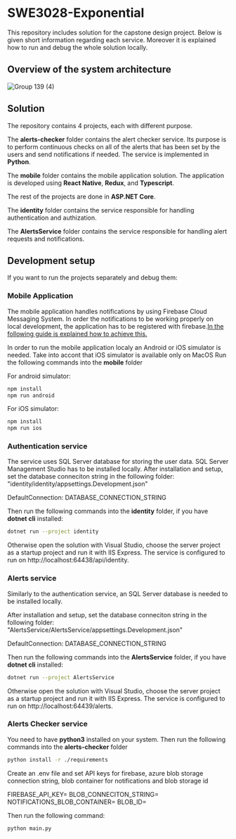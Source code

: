 # SWE3028-Exponential

This repository includes solution for the capstone design project. Below is given short information regarding each service. Moreover it is explained how to run and debug the whole solution locally.

## Overview of the system architecture
![Group 139 (4)](https://user-images.githubusercontent.com/46525030/145254901-ba9140cf-a6f7-457c-a336-ed8d58942eba.png)

## Solution

The repository contains 4 projects, each with different purpose. 

The **alerts-checker** folder contains the alert checker service. Its purpose is to perform continuous checks on all of the alerts that has been set by the users and send notifications if needed. The service is implemented in **Python**.

The **mobile** folder contains the mobile application solution. The application is developed using **React Native**, **Redux**, and **Typescript**.

The rest of the projects are done in **ASP.NET Core**.

The **identity** folder contains the service responsible for handling authentication and authization.

The **AlertsService** folder contains the service responsible for handling alert requests and notifications.

## Development setup

If you want to run the projects separately and debug them:

### Mobile Application
The mobile application handles notifications by using Firebase Cloud Messaging System. In order the notifications to be working properly on local development,
the application has to be registered with firebase.[In the following guide is explained how to achieve this.](https://firebase.google.com/docs/android/setup#register-app)

In order to run the mobile application localy an Android or iOS simulator is needed. Take into accont that iOS simulator is available only on MacOS
Run the following commands into the **mobile** folder

For android simulator:

```sh
npm install
npm run android
```

For iOS simulator:

```sh
npm install
npm run ios
```

### Authentication service

The service uses SQL Server database for storing the user data. SQL Server Management Studio has to be installed locally.
After installation and setup, set the database conneciton string in the following folder: "identity/identity/appsettings.Development.json"

DefaultConnection: DATABASE_CONNECTION_STRING

Then run the following commands into the **identity** folder, if you have **dotnet cli** installed:

```sh
dotnet run --project identity
```

Otherwise open the solution with Visual Studio, choose the server project as a startup project and run it with IIS Express.
The service is configured to run on http://localhost:64438/api/identity.

### Alerts service

Similarly to the authentication service, an SQL Server database is needed to be installed locally.

After installation and setup, set the database conneciton string in the following folder: "AlertsService/AlertsService/appsettings.Development.json"

DefaultConnection: DATABASE_CONNECTION_STRING

Then run the following commands into the **AlertsService** folder, if you have **dotnet cli** installed:

```sh
dotnet run --project AlertsService
```

Otherwise open the solution with Visual Studio, choose the server project as a startup project and run it with IIS Express.
The service is configured to run on http://localhost:64439/alerts.

### Alerts Checker service

You need to have **python3** installed on your system.
Then run the following commands into the **alerts-checker** folder

```sh
python install -r ./requirements

```

Create an .env file and set API keys for firebase, azure blob storage connection string, blob container for notifications and blob storage id

FIREBASE_API_KEY=
BLOB_CONNECITON_STRING=
NOTIFICATIONS_BLOB_CONTAINER=
BLOB_ID=

Then run the following command:

```sh
python main.py
```
